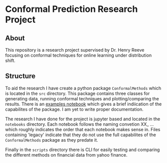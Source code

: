 # Conformal Prediction Research Project
## About

This repository is a research project supervised by Dr. Henry Reeve focusing on conformal techniques for online learning under distribution shift.

## Structure
To aid the research I have create a python package `ConformalMethods` which is located in the `src` directory. This package contains three classes for generating data, running conformal techniques and plotting/comparing the results. There is an [examples notebook](src/Example.ipynb) which gives a brief indiication of the capabilites of the package. I am yet to write proper documentation.

The research I have done for the project is jupyter based and located in the `notebooks` directory. Each notebook follows the naming convetion XX_ ... which roughly indicates the order that each notebook makes sense in. Files containing 'legacy' indicate that they do not use the full capabilites of the `ConformalMethods` package as they predate it.

Finally in the `scripts` directory there is CLI for easily testing and comparing the different methods on financial data from yahoo finance.
